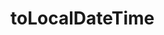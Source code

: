 # toLocalDateTime

<!-- TODO-START
TODO: Fill short description here.

## Type signature

TODO: Fill type signature down below.

```
any ⇒ any
```

## Examples

TODO: List at least one example down below.

```javascript
toLocalDateTime(); // ⇒ TODO
```

## Questions

TODO: List questions that may this function answers.
TODO-END -->
